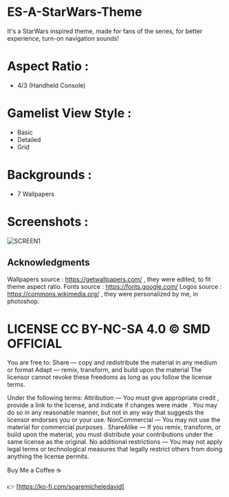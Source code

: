 # ES-A-StarWars-Theme
It's a StarWars inspired theme, made for fans of the series, for better experience, turn-on navigation sounds!

# Aspect Ratio :
- 4/3 (Handheld Console)
  
# Gamelist View Style :
- Basic
- Detailed
- Grid

# Backgrounds :
- 7 Wallpapers

# Screenshots :

![SCREEN1](https://github.com/soaremicheledavid/ES-A-StarWars-Theme/assets/157101299/9db267e0-9d36-48e1-bee2-333fc9d73f5a)



## **Acknowledgments**
Wallpapers source : https://getwallpapers.com/ , they were edited, to fit theme aspect ratio.
Fonts source : https://fonts.google.com/
Logos source : https://commons.wikimedia.org/ , they were personalized by me, in photoshop.


# LICENSE CC BY-NC-SA 4.0 © SMD OFFICIAL

You are free to:
Share — copy and redistribute the material in any medium or format
Adapt — remix, transform, and build upon the material
The licensor cannot revoke these freedoms as long as you follow the license terms.

Under the following terms:
Attribution — You must give appropriate credit , provide a link to the license, and indicate if changes were made . You may do so in any reasonable manner, but not in any way that suggests the licensor endorses you or your use.
NonCommercial — You may not use the material for commercial purposes .
ShareAlike — If you remix, transform, or build upon the material, you must distribute your contributions under the same license as the original.
No additional restrictions — You may not apply legal terms or technological measures that legally restrict others from doing anything the license permits.

Buy Me a Coffee ☕

👉 [https://ko-fi.com/soaremicheledavid] 
